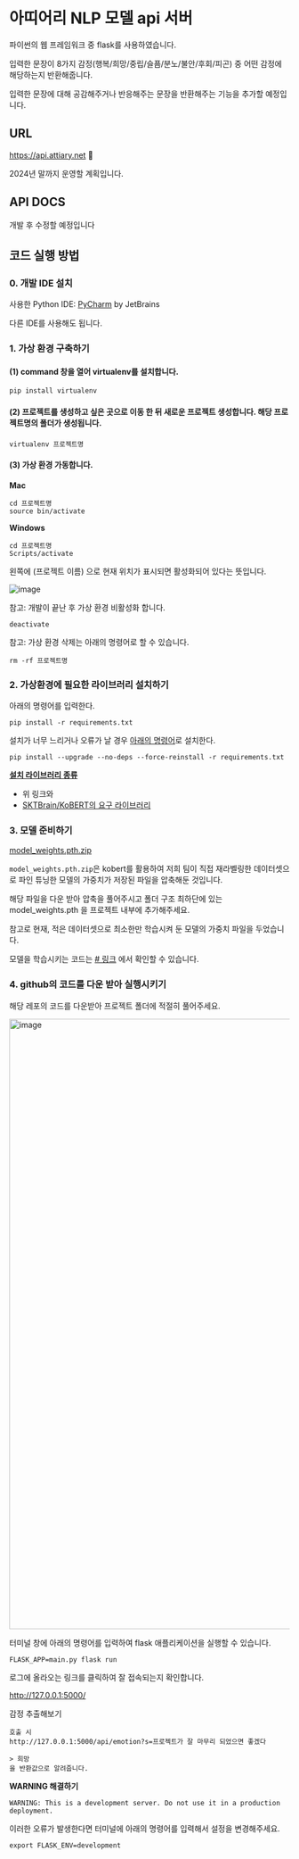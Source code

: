 # 아띠어리 NLP 모델 api 서버

파이썬의 웹 프레임워크 중 flask를 사용하였습니다.

입력한 문장이 8가지 감정(행복/희망/중립/슬픔/분노/불안/후회/피곤) 중 어떤 감정에 해당하는지 반환해줍니다.

입력한 문장에 대해 공감해주거나 반응해주는 문장을 반환해주는 기능을 추가할 예정입니다.

## URL
https://api.attiary.net 🎉

2024년 말까지 운영할 계획입니다.

## API DOCS

개발 후 수정할 예정입니다 

## 코드 실행 방법

### 0. 개발 IDE 설치
사용한 Python IDE: [PyCharm](https://www.jetbrains.com/pycharm/) by JetBrains

다른 IDE를 사용해도 됩니다. 

### 1. 가상 환경 구축하기
#### (1) command 창을 열어 virtualenv를 설치합니다.
```
pip install virtualenv
```
#### (2) 프로젝트를 생성하고 싶은 곳으로 이동 한 뒤 새로운 프로젝트 생성합니다. 해당 프로젝트명의 폴더가 생성됩니다.
```
virtualenv 프로젝트명
```
#### (3) 가상 환경 가동합니다.
**Mac**
```
cd 프로젝트명
source bin/activate
```
**Windows**
```
cd 프로젝트명
Scripts/activate
```
왼쪽에 (프로젝트 이름) 으로 현재 위치가 표시되면 활성화되어 있다는 뜻입니다.

<img alt="image" src="https://user-images.githubusercontent.com/68107000/158960095-6eb88b18-f5de-487b-a49e-d2077cfcb978.png">

참고: 개발이 끝난 후 가상 환경 비활성화 합니다.
```
deactivate
```
참고: 가상 환경 삭제는 아래의 명령어로 할 수 있습니다.
```
rm -rf 프로젝트명
```

### 2. 가상환경에 필요한 라이브러리 설치하기

아래의 명령어를 입력한다.
```
pip install -r requirements.txt
```
설치가 너무 느리거나 오류가 날 경우 [아래의 명령어](https://uiandwe.tistory.com/1330)로 설치한다.
```
pip install --upgrade --no-deps --force-reinstall -r requirements.txt
```

**[설치 라이브러리 종류](https://github.com/Nicer-since-2021/attiary-model/blob/main/requirements.txt)**
- 위 링크와
- [SKTBrain/KoBERT의 요구 라이브러리](https://github.com/SKTBrain/KoBERT/blob/master/requirements.txt)


### 3. 모델 준비하기

[model_weights.pth.zip](https://drive.google.com/file/d/1-6C1bst8WldaG4Pdx7PlI9oNtdlzWREF/view?usp=sharing)

`model_weights.pth.zip`은 kobert를 활용하여 저희 팀이 직접 재라벨링한 데이터셋으로 파인 튜닝한 모델의 가중치가 저장된 파일을 압축해둔 것입니다.

해당 파일을 다운 받아 압축을 풀어주시고 폴더 구조 최하단에 있는 model_weights.pth 을 프로젝트 내부에 추가해주세요.

참고로 현재, 적은 데이터셋으로 최소한만 학습시켜 둔 모델의 가중치 파일을 두었습니다.

모델을 학습시키는 코드는 [# 링크](https://github.com/Nicer-since-2021/multiclass-emotion-classification-using-KoBERT/blob/main/SOJIN/emotion_classification_kobert.ipynb) 에서 확인할 수 있습니다.

### 4. github의 코드를 다운 받아 실행시키기

해당 레포의 코드를 다운받아 프로젝트 폴더에 적절히 풀어주세요.

<img width="1094" alt="image" src="https://user-images.githubusercontent.com/68107000/158560343-f8c77654-a629-4c8e-bb7a-4ce1883156b7.png">

터미널 창에 아래의 명령어를 입력하여 flask 애플리케이션을 실행할 수 있습니다.

```
FLASK_APP=main.py flask run
```

로그에 올라오는 링크를 클릭하여 잘 접속되는지 확인합니다.

http://127.0.0.1:5000/ 

감정 추출해보기
```
호출 시
http://127.0.0.1:5000/api/emotion?s=프로젝트가 잘 마무리 되었으면 좋겠다

> 희망
을 반환값으로 알려줍니다.
```

**WARNING 해결하기**
```
WARNING: This is a development server. Do not use it in a production deployment.
```
이러한 오류가 발생한다면 터미널에 아래의 명령어를 입력해서 설정을 변경해주세요.
```
export FLASK_ENV=development
```
